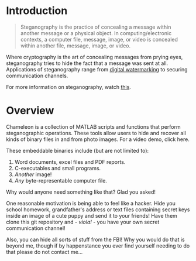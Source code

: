 # Introduction

> Steganography is the practice of concealing a message within another message
> or a physical object. In computing/electronic contexts, a computer file, message,
> image, or video is concealed within another file, message, image, or video.

Where cryptography is the art of concealing messages from prying eyes, steganography
tries to hide the fact that a message was sent at all. Applications of steganography
range from [digital watermarking](https://en.wikipedia.org/wiki/Digital_watermarking)
to securing communication channels.

For more information on steganography, watch [this](https://youtu.be/TWEXCYQKyDc).

# Overview

Chameleon is a collection of MATLAB scripts and functions that perform steganographic
operations. These tools allow users to hide and recover all kinds of binary files in
and from photo images. For a video demo, click here.

These embeddable binaries include (but are not limited to):

1. Word documents, excel files and PDF reports.
2. C-executables and small programs.
3. *Another* image!
4. *Any* byte-representable computer file.


Why would anyone need something like that? Glad you asked!

One reasonable motivation is being able to feel like a hacker. Hide you school homework,
grandfather's address or text files containing secret keys inside an image of a cute puppy
and send it to your friends! Have them clone this git repository and - *viola!* - you
have your own secret communication channel!

Also, you can hide all sorts of stuff from the FBI! Why you would do that is beyond me,
though if by happenstance you ever find yourself needing to do that please do not contact me...
